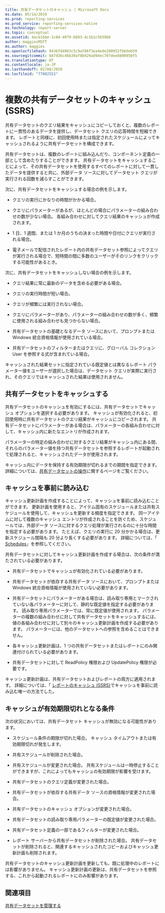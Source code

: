```yaml
---
title: 共有データセットのキャッシュ | Microsoft Docs
ms.date: 05/14/2019
ms.prod: reporting-services
ms.prod_service: reporting-services-native
ms.technology: report-server
ms.topic: conceptual
ms.assetid: 4acb1bbe-1c04-4979-b893-dc1b1c5039b6
author: maggiesMSFT
ms.author: maggies
ms.openlocfilehash: 9436fd4963c5c9af86f3ea4ede200952fb6deb59
ms.sourcegitcommit: b87d36c46b39af8b929ad94ec707dee8800950f5
ms.translationtype: HT
ms.contentlocale: ja-JP
ms.lasthandoff: 02/08/2020
ms.locfileid: "77082552"
---
```

# <a name="cache-shared-datasets-ssrs"></a>複数の共有データセットのキャッシュ (SSRS)
  共有データセットのクエリ結果をキャッシュにコピーしておくと、複数のレポートに一貫性のあるデータを提供し、データセット クエリの応答時間を短縮できます。 レポートと同様に、初回使用時または指定されたスケジュールによってキャッシュされるように共有データセットを構成できます。  
  
 共有データセットは、複数のレポートに組み込んだり、コンポーネント定義の一部として含めたりすることができます。 共有データセットをキャッシュすることによって、その共有データセットを使用するすべてのレポートに対して一貫したデータを提供すると共に、外部データ ソースに対してデータセット クエリが実行される回数を減らすことができます。  
  
 次に、共有データセットをキャッシュする場合の例を示します。  
  
-   クエリの実行にかなりの時間がかかる場合。  
  
-   クエリにパラメーターがあるが、ほとんどの場合にパラメーターの組み合わせの数が少ない場合。 各組み合わせに対してクエリ結果のキャッシュが作成されます。  
  
-   1 日、1 週間、または 1 か月のうちの決まった時間や日付にクエリが実行される場合。  
  
-   電子メールで配信されたレポート内の共有データセット参照によってクエリが実行される場合で、短時間の間に多数のユーザーがそのリンクをクリックする可能性があるとき。  
  
 次に、共有データセットをキャッシュしない場合の例を示します。  
  
-   クエリ結果に常に最新のデータを含める必要がある場合。  
  
-   クエリの実行時間が短い場合。  
  
-   クエリが頻繁には実行されない場合。  
  
-   クエリにパラメーターがあり、パラメーターの組み合わせの数が多く、頻繁に使用される組み合わせも見つからない場合。  
  
-   共有データセットの基礎となるデータ ソースにおいて、プロンプトまたは Windows 統合資格情報が使用されている場合。  
  
-   共有データセットのフィルターまたはクエリに、グローバル コレクション User を参照する式が含まれている場合。  
  
 キャッシュされた結果セットに指定されている既定値とは異なるレポート パラメーター値をユーザーが選択した場合は、データセット クエリが実際に実行され、そのクエリではキャッシュされた結果は使用されません。  
  
## <a name="caching-shared-datasets"></a>共有データセットをキャッシュする  
 共有データセットのキャッシュを有効にするには、共有データセットでキャッシュ オプションを選択する必要があります。 キャッシュが有効化されると、初回使用時に共有データセットのクエリ結果がキャッシュにコピーされます。 共有データセットにパラメーターがある場合は、パラメーターの各組み合わせに対して、キャッシュ内に新たなエントリが作成されます。  
  
 パラメーターの特定の組み合わせに対するクエリ結果がキャッシュ内にある間、それらのパラメーター値を持つ共有データセットを参照するレポートが起動されて処理されると、キャッシュされたデータが使用されます。  
  
 キャッシュ内にデータを保持する有効期限が切れるまでの期間を指定できます。 詳細については、[共有データセットの操作](../../reporting-services/work-with-shared-datasets-web-portal.md)に関するページをご覧ください。  
  
## <a name="preloading-the-cache"></a>キャッシュを事前に読み込む  
 キャッシュ更新計画を作成することによって、キャッシュを事前に読み込むことができます。 更新計画を使用すると、アイテム固有のスケジュールまたは共有スケジュールを使用して、キャッシュを更新する頻度を指定できます。 同一アイテムに対して複数のキャッシュ エントリが作成されることを防ぐため、スケジュールでは、外部データ ソースに対するクエリ処理が実行されるのに十分な時間を指定する必要があります。 たとえば、クエリの実行に 20 分かかる場合は、更新スケジュール間隔も 20 分より長くする必要があります。 詳細については、「 [Schedules](../../reporting-services/subscriptions/schedules.md)」を参照してください。  
  
 共有データセットに対してキャッシュ更新計画を作成する場合は、次の条件が満たされている必要があります。  
  
-   共有データセットでキャッシュが有効化されている必要があります。  
  
-   共有データセットが依存する共有データ ソースにおいて、プロンプトまたは Windows 統合資格情報が使用されていない必要があります。  
  
-   共有データセットにパラメーターがある場合は、読み取り専用とマークされていない各パラメーターに対して、静的な既定値を指定する必要があります。 読み取り専用パラメーターでは、常に既定値が使用されます。 パラメーターの複数の組み合わせに対して共有データセットをキャッシュするには、値の各組み合わせに対して別々のキャッシュ更新計画を作成する必要があります。 パラメーターには、他のデータセットへの参照を含めることはできません。  
  
-   各キャッシュ更新計画は、1 つの共有データセットまたはレポートにのみ関連付けられている必要があります。  
  
-   共有データセットに対して ReadPolicy 権限および UpdatePolicy 権限が必要です。  
  
 キャッシュ更新計画は、共有データセットおよびレポートの両方に適用されます。 詳細については、「 [レポートのキャッシュ (SSRS)](../../reporting-services/report-server/caching-reports-ssrs.md)でキャッシュを事前に読み込む唯一の方法でした。  
  
## <a name="conditions-that-cause-cache-expiration"></a>キャッシュが有効期限切れとなる条件  
 次の状況においては、共有データセット キャッシュが無効になる可能性があります。  
  
-   スケジュール条件の期限が切れた場合。 キャッシュ タイムアウトまたは有効期限切れが発生します。  
  
-   共有スケジュールが削除された場合。  
  
-   共有スケジュールが変更された場合。 共有スケジュールは一時停止することができますが、これによってもキャッシュの有効期限が影響を受けます。  
  
-   共有データセットのクエリ定義が変更された場合。  
  
-   共有データセットが依存する共有データ ソースの資格情報が変更された場合。  
  
-   共有データセットのキャッシュ オプションが変更された場合。  
  
-   共有データセットの読み取り専用パラメーターの既定値が変更された場合。  
  
-   共有データセット定義の一部であるフィルターが変更された場合。  
  
-   レポート サーバーから共有データセットが削除された場合。 共有データセットが削除されると、関連するキャッシュされたコピーおよびキャッシュ更新計画も削除されます。  
  
 共有データセットのキャッシュ更新計画を更新しても、既に処理中のレポートには影響がありません。 キャッシュ更新計画の更新は、共有データセットを参照する、これから起動されるレポートにのみ影響があります。  
  
## <a name="see-also"></a>関連項目
  
 [共有データセットを管理する](../../reporting-services/report-data/manage-shared-datasets.md)  
  